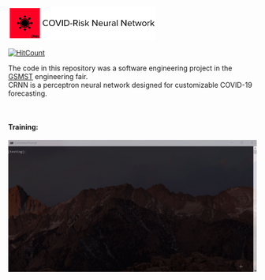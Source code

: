 <img src="https://raw.githubusercontent.com/hershyz/CRNN/main/assets/crnn.png"/>

[![HitCount](http://hits.dwyl.com/hershyz/CRNN.svg)](http://hits.dwyl.com/hershyz/CRNN)

<p>
  The code in this repository was a software engineering project in the <a href="https://www.gcpsk12.org/gsmst">GSMST</a> engineering fair.<br/>
  CRNN is a perceptron neural network designed for customizable COVID-19 forecasting.
</p>

<br/>

<h4>Training:</h4>
<img src="https://raw.githubusercontent.com/hershyz/CRNN/main/assets/training.gif"/>
